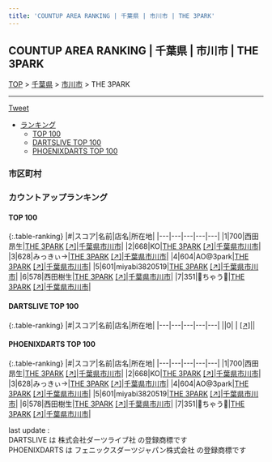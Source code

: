 ```yaml
---
title: 'COUNTUP AREA RANKING | 千葉県 | 市川市 | THE 3PARK'
---
```

## COUNTUP AREA RANKING | 千葉県 | 市川市 | THE 3PARK

[TOP](/darts/rank/) > [千葉県](/darts/rank/千葉県/) > [市川市](/darts/rank/千葉県/市川市/) > THE 3PARK

___

<a href="https://twitter.com/share?ref_src=twsrc%5Etfw" data-text="COUNTUP AREA RANKING | 千葉県市川市THE 3PARK" class="twitter-share-button" data-hashtags="DARTSLIVE,PHOENIXDARTS,darts,ダーツ" data-show-count="false">Tweet</a>

* [ランキング](#カウントアップランキング)
    * [TOP 100](#top-100)
    * [DARTSLIVE TOP 100](#dartslive-top-100)
    * [PHOENIXDARTS TOP 100](#phoenixdarts-top-100)

### 市区町村

<ul>

</ul>

### カウントアップランキング

#### TOP 100



{:.table-ranking}
|#|スコア|名前|店名|所在地|
|---|---|---|---|---|
|1|700|<span class="rank-name-pd">西田昂生</span>|<a href="/darts/rank/shops/91186.html">THE 3PARK</a> <a href="https://vs.phoenixdarts.com/jp/shop/shopDetailInfo/s_91186?s_seq=91186">[↗]</a>|<a href="/darts/rank/千葉県/市川市">千葉県市川市</a>|
|2|668|<span class="rank-name-pd">KO</span>|<a href="/darts/rank/shops/91186.html">THE 3PARK</a> <a href="https://vs.phoenixdarts.com/jp/shop/shopDetailInfo/s_91186?s_seq=91186">[↗]</a>|<a href="/darts/rank/千葉県/市川市">千葉県市川市</a>|
|3|628|<span class="rank-name-pd">みっきぃ→</span>|<a href="/darts/rank/shops/91186.html">THE 3PARK</a> <a href="https://vs.phoenixdarts.com/jp/shop/shopDetailInfo/s_91186?s_seq=91186">[↗]</a>|<a href="/darts/rank/千葉県/市川市">千葉県市川市</a>|
|4|604|<span class="rank-name-pd">AO@3park</span>|<a href="/darts/rank/shops/91186.html">THE 3PARK</a> <a href="https://vs.phoenixdarts.com/jp/shop/shopDetailInfo/s_91186?s_seq=91186">[↗]</a>|<a href="/darts/rank/千葉県/市川市">千葉県市川市</a>|
|5|601|<span class="rank-name-pd">miyabi3820519</span>|<a href="/darts/rank/shops/91186.html">THE 3PARK</a> <a href="https://vs.phoenixdarts.com/jp/shop/shopDetailInfo/s_91186?s_seq=91186">[↗]</a>|<a href="/darts/rank/千葉県/市川市">千葉県市川市</a>|
|6|578|<span class="rank-name-pd">西田樹生</span>|<a href="/darts/rank/shops/91186.html">THE 3PARK</a> <a href="https://vs.phoenixdarts.com/jp/shop/shopDetailInfo/s_91186?s_seq=91186">[↗]</a>|<a href="/darts/rank/千葉県/市川市">千葉県市川市</a>|
|7|351|<span class="rank-name-pd">🐶ちゃう🐶</span>|<a href="/darts/rank/shops/91186.html">THE 3PARK</a> <a href="https://vs.phoenixdarts.com/jp/shop/shopDetailInfo/s_91186?s_seq=91186">[↗]</a>|<a href="/darts/rank/千葉県/市川市">千葉県市川市</a>|


#### DARTSLIVE TOP 100



{:.table-ranking}
|#|スコア|名前|店名|所在地|
|---|---|---|---|---|
||0|<span class="rank-name-dl"> </span>|<a href="/darts/rank/shops/.html"></a> <a href="">[↗]</a>|<a href="/darts/rank//"></a>|


#### PHOENIXDARTS TOP 100



{:.table-ranking}
|#|スコア|名前|店名|所在地|
|---|---|---|---|---|
|1|700|<span class="rank-name-pd">西田昂生</span>|<a href="/darts/rank/shops/91186.html">THE 3PARK</a> <a href="https://vs.phoenixdarts.com/jp/shop/shopDetailInfo/s_91186?s_seq=91186">[↗]</a>|<a href="/darts/rank/千葉県/市川市">千葉県市川市</a>|
|2|668|<span class="rank-name-pd">KO</span>|<a href="/darts/rank/shops/91186.html">THE 3PARK</a> <a href="https://vs.phoenixdarts.com/jp/shop/shopDetailInfo/s_91186?s_seq=91186">[↗]</a>|<a href="/darts/rank/千葉県/市川市">千葉県市川市</a>|
|3|628|<span class="rank-name-pd">みっきぃ→</span>|<a href="/darts/rank/shops/91186.html">THE 3PARK</a> <a href="https://vs.phoenixdarts.com/jp/shop/shopDetailInfo/s_91186?s_seq=91186">[↗]</a>|<a href="/darts/rank/千葉県/市川市">千葉県市川市</a>|
|4|604|<span class="rank-name-pd">AO@3park</span>|<a href="/darts/rank/shops/91186.html">THE 3PARK</a> <a href="https://vs.phoenixdarts.com/jp/shop/shopDetailInfo/s_91186?s_seq=91186">[↗]</a>|<a href="/darts/rank/千葉県/市川市">千葉県市川市</a>|
|5|601|<span class="rank-name-pd">miyabi3820519</span>|<a href="/darts/rank/shops/91186.html">THE 3PARK</a> <a href="https://vs.phoenixdarts.com/jp/shop/shopDetailInfo/s_91186?s_seq=91186">[↗]</a>|<a href="/darts/rank/千葉県/市川市">千葉県市川市</a>|
|6|578|<span class="rank-name-pd">西田樹生</span>|<a href="/darts/rank/shops/91186.html">THE 3PARK</a> <a href="https://vs.phoenixdarts.com/jp/shop/shopDetailInfo/s_91186?s_seq=91186">[↗]</a>|<a href="/darts/rank/千葉県/市川市">千葉県市川市</a>|
|7|351|<span class="rank-name-pd">🐶ちゃう🐶</span>|<a href="/darts/rank/shops/91186.html">THE 3PARK</a> <a href="https://vs.phoenixdarts.com/jp/shop/shopDetailInfo/s_91186?s_seq=91186">[↗]</a>|<a href="/darts/rank/千葉県/市川市">千葉県市川市</a>|


<div class="footer border-top border-gray-light mt-5 pt-3 text-right text-gray">
    last update : <span style="font-weight: italic" id="foot_last_modified"></span><br />
    DARTSLIVE は 株式会社ダーツライブ社 の登録商標です<br />
    PHOENIXDARTS は フェニックスダーツジャパン株式会社 の登録商標です<br />
</div>

<script src="https://cdnjs.cloudflare.com/ajax/libs/jquery.tablesorter/2.31.3/js/jquery.tablesorter.min.js" integrity="sha512-qzgd5cYSZcosqpzpn7zF2ZId8f/8CHmFKZ8j7mU4OUXTNRd5g+ZHBPsgKEwoqxCtdQvExE5LprwwPAgoicguNg==" crossorigin="anonymous" referrerpolicy="no-referrer"></script>
<link rel="stylesheet" href="https://cdnjs.cloudflare.com/ajax/libs/jquery.tablesorter/2.31.3/css/theme.default.min.css" integrity="sha512-wghhOJkjQX0Lh3NSWvNKeZ0ZpNn+SPVXX1Qyc9OCaogADktxrBiBdKGDoqVUOyhStvMBmJQ8ZdMHiR3wuEq8+w==" crossorigin="anonymous" referrerpolicy="no-referrer" />
<script>
$(function() {
    $(".table-ranking").tablesorter({sortList:[[0, 0]]});
    $("#foot_last_modified").text(formatDate(new Date(document.lastModified), 'yyyy-MM-dd HH:mm:ss'));
});
</script>

<script async src="https://platform.twitter.com/widgets.js" charset="utf-8"></script>